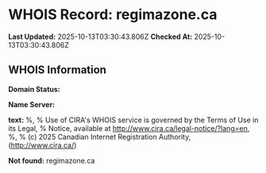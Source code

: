 # WHOIS Record: regimazone.ca

**Last Updated:** 2025-10-13T03:30:43.806Z
**Checked At:** 2025-10-13T03:30:43.806Z

## WHOIS Information

**Domain Status:** 

**Name Server:** 

**text:** %, % Use of CIRA's WHOIS service is governed by the Terms of Use in its Legal, % Notice, available at http://www.cira.ca/legal-notice/?lang=en, %, % (c) 2025 Canadian Internet Registration Authority, (http://www.cira.ca/)

**Not found:** regimazone.ca


